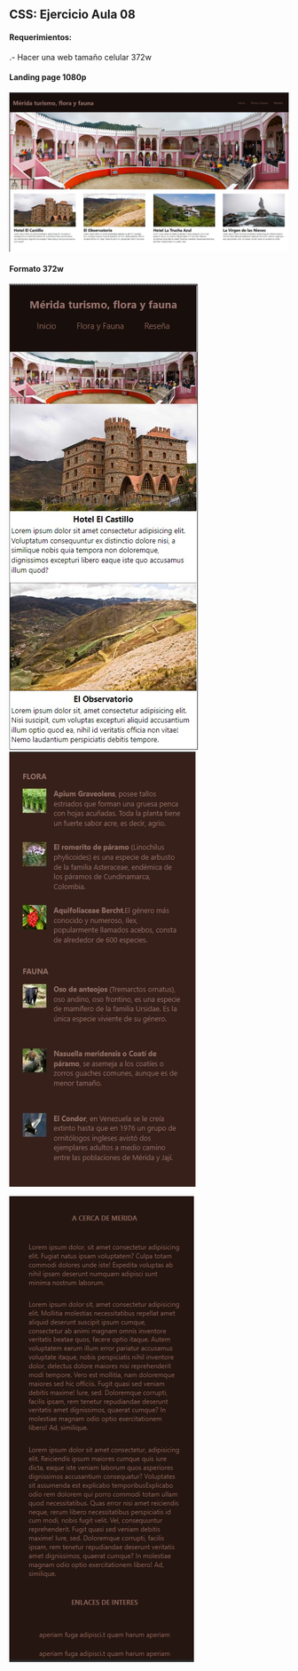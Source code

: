 ## CSS: Ejercicio Aula 08

#### Requerimientos:

.- Hacer una web tamaño celular 372w

#### Landing page 1080p

![enter image description here](https://github.com/JLbr2022/css-Aula-08/blob/master/images/ej0-photo.jpg?raw=true)

#### Formato 372w

![enter image description here](https://github.com/JLbr2022/css-Aula-08/blob/master/images/ej1-photo.jpg?raw=true) ![enter image description here](https://github.com/JLbr2022/css-Aula-08/blob/master/images/ej2-photo.jpg?raw=true)

![enter image description here](https://github.com/JLbr2022/css-Aula-08/blob/master/images/ej3-photo.jpg?raw=true)
